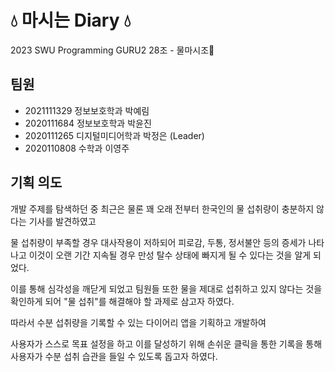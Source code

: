 # 💧 마시는 Diary 💧
2023 SWU Programming GURU2 
28조 - 물마시조🥛



## 팀원
- 2021111329 정보보호학과 박예림
- 2020111684 정보보호학과 박윤진
- 2020111265 디지털미디어학과 박정은 (Leader)
- 2020110808 수학과 이영주




## 기획 의도
개발 주제를 탐색하던 중 최근은 물론 꽤 오래 전부터 한국인의 물 섭취량이 충분하지 않다는 기사를 발견하였고


물 섭취량이 부족할 경우 대사작용이 저하되어 피로감, 두통, 정서불안 등의 증세가 나타나고 이것이 오랜 기간 지속될 경우 만성 탈수 상태에 빠지게 될 수 있다는 것을 알게 되었다.


이를 통해 심각성을 깨닫게 되었고 팀원들 또한 물을 제대로 섭취하고 있지 않다는 것을 확인하게 되어 "물 섭취"를 해결해야 할 과제로 삼고자 하였다.



따라서 수분 섭취량을 기록할 수 있는 다이어리 앱을 기획하고 개발하여


사용자가 스스로 목표 설정을 하고 이를 달성하기 위해 손쉬운 클릭을 통한 기록을 통해 사용자가 수분 섭취 습관을 들일 수 있도록 돕고자 하였다.
